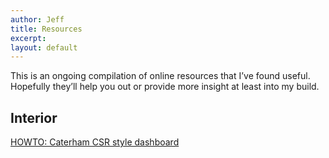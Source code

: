 ```yaml
---
author: Jeff
title: Resources
excerpt:
layout: default
---
```

This is an ongoing compilation of online resources that I’ve found useful. Hopefully they’ll help you out or provide more insight at least into my build.

## Interior

[HOWTO: Caterham CSR style dashboard][1]

 [1]: http://locost.jefftougas.com/howto-caterham-csr-style-dashboard
